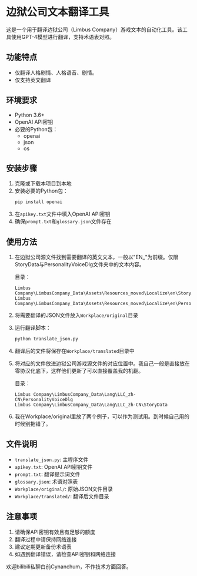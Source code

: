 # 边狱公司文本翻译工具

这是一个用于翻译边狱公司（Limbus Company）游戏文本的自动化工具。该工具使用GPT-4模型进行翻译，支持术语表对照。

## 功能特点

- 仅翻译人格剧情、人格语音、剧情。
- 仅支持英文翻译

## 环境要求

- Python 3.6+
- OpenAI API密钥
- 必要的Python包：
  - openai
  - json
  - os

## 安装步骤

1. 克隆或下载本项目到本地
2. 安装必要的Python包：
   ```bash
   pip install openai
   ```
3. 在`apikey.txt`文件中填入OpenAI API密钥
4. 确保`prompt.txt`和`glossary.json`文件存在

## 使用方法

1. 在边狱公司源文件找到需要翻译的英文文本，一般以"EN_"为前缀。仅限StoryData与PersonalityVoiceDlg文件夹中的文本内容。

   目录：
   ```
   Limbus Company\LimbusCompany_Data\Assets\Resources_moved\Localize\en\StoryData
   Limbus Company\LimbusCompany_Data\Assets\Resources_moved\Localize\en\PersonalityVoiceDlg
   ```

2. 将需要翻译的JSON文件放入`Workplace/original`目录
3. 运行翻译脚本：
   ```bash
   python translate_json.py
   ```
4. 翻译后的文件将保存在`Workplace/translated`目录中
5. 将对应的文件放进边狱公司游戏源文件的对应位置中。我自己一般是直接放在零协汉化底下，这样他们更新了可以直接覆盖我的机翻。

   目录：
   ```
   Limbus Company\LimbusCompany_Data\Lang\LLC_zh-CN\PersonalityVoiceDlg
   Limbus Company\LimbusCompany_Data\Lang\LLC_zh-CN\StoryData
   ```

6. 我在Workplace/original里放了两个例子，可以作为测试用。到时候自己用的时候别拖错了。

## 文件说明

- `translate_json.py`: 主程序文件
- `apikey.txt`: OpenAI API密钥文件
- `prompt.txt`: 翻译提示词文件
- `glossary.json`: 术语对照表
- `Workplace/original/`: 原始JSON文件目录
- `Workplace/translated/`: 翻译后文件目录

## 注意事项

1. 请确保API密钥有效且有足够的额度
2. 翻译过程中请保持网络连接
3. 建议定期更新备份术语表
4. 如遇到翻译错误，请检查API密钥和网络连接

欢迎bilibili私聊白前Cynanchum，不作技术方面回答。
